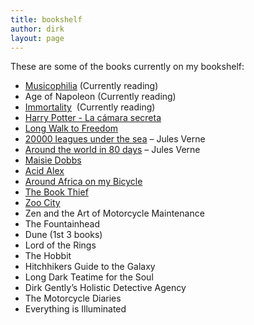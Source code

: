 ```yaml
---
title: bookshelf
author: dirk
layout: page
---
```

These are some of the books currently on my bookshelf:

*   [Musicophilia][1] (Currently reading)
*   Age of Napoleon (Currently reading)
*   [Immortality][3]  (Currently reading)
*   [Harry Potter - La cámara secreta](https://es.wikipedia.org/wiki/Harry_Potter_y_la_c%C3%A1mara_secreta)
*   [Long Walk to Freedom][2]
*   [20000 leagues under the sea][4] &#8211; Jules Verne
*   [Around the world in 80 days][5] &#8211; Jules Verne
*   [Maisie Dobbs][6]
*   [Acid Alex][7]
*   [Around Africa on my Bicycle][8]
*   [The Book Thief][9]
*   [Zoo City][10]
*   Zen and the Art of Motorcycle Maintenance
*   The Fountainhead
*   Dune (1st 3 books)
*   Lord of the Rings
*   The Hobbit
*   Hitchhikers Guide to the Galaxy
*   Long Dark Teatime for the Soul
*   Dirk Gently&#8217;s Holistic Detective Agency
*   The Motorcycle Diaries
*   Everything is Illuminated

 [1]: http://musicophilia.com/
 [2]: http://en.wikipedia.org/wiki/Long_Walk_to_Freedom
 [3]: http://en.wikipedia.org/wiki/Immortality_%28novel%29
 [4]: http://en.wikipedia.org/wiki/Twenty_Thousand_Leagues_Under_the_Sea
 [5]: http://en.wikipedia.org/wiki/Around_the_World_in_Eighty_Days
 [6]: http://www.jacquelinewinspear.com/maisie-dobbs.php
 [7]: http://www.kalahari.com/books/Acid-Alex/632/28193092.aspx
 [8]: http://www.kalahari.com/books/Around-Africa-on-My-Bicycle----------------------/632/34099125.aspx
 [9]: http://en.wikipedia.org/wiki/The_Book_Thief
 [10]: http://en.wikipedia.org/wiki/Zoo_City
